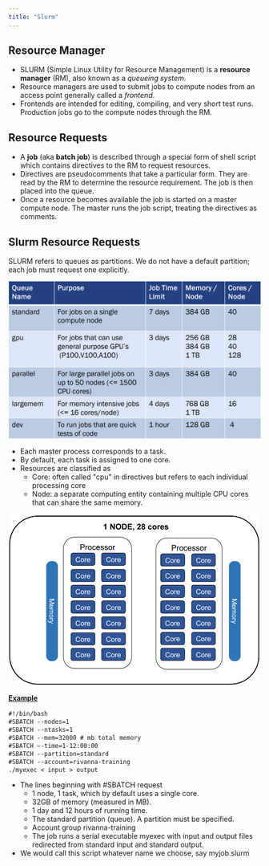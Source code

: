 ```yaml
---
title: "Slurm"
---
```


## Resource Manager

- SLURM (Simple Linux Utility for Resource Management) is a **resource manager** (RM), also known as a _queueing system_.
- Resource managers are used to submit jobs to compute nodes from an access point generally called a _frontend_.
- Frontends are intended for editing, compiling, and very short test runs. Production jobs go to the compute nodes through the RM.

## Resource Requests

- A **job** (aka **batch job**) is described through a special form of shell script which contains directives to the RM to request resources.
- Directives are pseudocomments that take a particular form. They are read by the RM to determine the resource requirement. The job is then placed into the queue.
- Once a resource becomes available the job is started on a master compute node. The master runs the job script, treating the directives as comments.

## Slurm Resource Requests

SLURM refers to queues as partitions. We do not have a default partition; each job must request one explicitly.

![slurm resource request image](img\slurm_resource_request.png)

- Each master process corresponds to a task.
- By default, each task is assigned to one core.
- Resources are classified as
  - Core: often called "cpu" in directives but refers to each individual processing core
  - Node: a separate computing entity containing multiple CPU cores that can share the same memory.

![slurm resource request 2 image](img\slurm_resource_request2.png)

<u>**Example**</u>

```
#!/bin/bash
#SBATCH --nodes=1
#SBATCH --ntasks=1
#SBATCH --mem=32000 # mb total memory
#SBATCH –-time=1-12:00:00
#SBATCH --partition=standard
#SBATCH --account=rivanna-training
./myexec < input > output
```

- The lines beginning with #SBATCH request
  - 1 node, 1 task, which by default uses a single core.
  - 32GB of memory (measured in MB).
  - 1 day and 12 hours of running time.
  - The standard partition (queue). A partition must be specified.
  - Account group rivanna-training
  - The job runs a serial executable myexec with input and output files redirected from standard input and standard output.
- We would call this script whatever name we choose, say myjob.slurm
